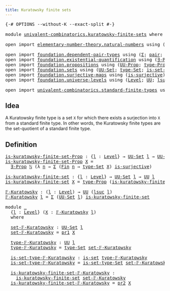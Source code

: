 ```yaml
---
title: Kuratowsky finite sets
---
```


<pre class="Agda"><a id="48" class="Symbol">{-#</a> <a id="52" class="Keyword">OPTIONS</a> <a id="60" class="Pragma">--without-K</a> <a id="72" class="Pragma">--exact-split</a> <a id="86" class="Symbol">#-}</a>

<a id="91" class="Keyword">module</a> <a id="98" href="univalent-combinatorics.kuratowsky-finite-sets.html" class="Module">univalent-combinatorics.kuratowsky-finite-sets</a> <a id="145" class="Keyword">where</a>

<a id="152" class="Keyword">open</a> <a id="157" class="Keyword">import</a> <a id="164" href="elementary-number-theory.natural-numbers.html" class="Module">elementary-number-theory.natural-numbers</a> <a id="205" class="Keyword">using</a> <a id="211" class="Symbol">(</a><a id="212" href="elementary-number-theory.natural-numbers.html#1548" class="Datatype">ℕ</a><a id="213" class="Symbol">)</a>

<a id="216" class="Keyword">open</a> <a id="221" class="Keyword">import</a> <a id="228" href="foundation.dependent-pair-types.html" class="Module">foundation.dependent-pair-types</a> <a id="260" class="Keyword">using</a> <a id="266" class="Symbol">(</a><a id="267" href="foundation-core.dependent-pair-types.html#515" class="Record">Σ</a><a id="268" class="Symbol">;</a> <a id="270" href="foundation-core.dependent-pair-types.html#588" class="InductiveConstructor">pair</a><a id="274" class="Symbol">;</a> <a id="276" href="foundation-core.dependent-pair-types.html#605" class="Field">pr1</a><a id="279" class="Symbol">;</a> <a id="281" href="foundation-core.dependent-pair-types.html#617" class="Field">pr2</a><a id="284" class="Symbol">)</a>
<a id="286" class="Keyword">open</a> <a id="291" class="Keyword">import</a> <a id="298" href="foundation.existential-quantification.html" class="Module">foundation.existential-quantification</a> <a id="336" class="Keyword">using</a> <a id="342" class="Symbol">(</a><a id="343" href="foundation.existential-quantification.html#1666" class="Function">∃-Prop</a><a id="349" class="Symbol">)</a>
<a id="351" class="Keyword">open</a> <a id="356" class="Keyword">import</a> <a id="363" href="foundation.propositions.html" class="Module">foundation.propositions</a> <a id="387" class="Keyword">using</a> <a id="393" class="Symbol">(</a><a id="394" href="foundation-core.propositions.html#1393" class="Function">UU-Prop</a><a id="401" class="Symbol">;</a> <a id="403" href="foundation-core.propositions.html#1495" class="Function">type-Prop</a><a id="412" class="Symbol">)</a>
<a id="414" class="Keyword">open</a> <a id="419" class="Keyword">import</a> <a id="426" href="foundation.sets.html" class="Module">foundation.sets</a> <a id="442" class="Keyword">using</a> <a id="448" class="Symbol">(</a><a id="449" href="foundation-core.sets.html#1190" class="Function">UU-Set</a><a id="455" class="Symbol">;</a> <a id="457" href="foundation-core.sets.html#1304" class="Function">type-Set</a><a id="465" class="Symbol">;</a> <a id="467" href="foundation-core.sets.html#1355" class="Function">is-set-type-Set</a><a id="482" class="Symbol">;</a> <a id="484" href="foundation-core.sets.html#1113" class="Function">is-set</a><a id="490" class="Symbol">)</a>
<a id="492" class="Keyword">open</a> <a id="497" class="Keyword">import</a> <a id="504" href="foundation.surjective-maps.html" class="Module">foundation.surjective-maps</a> <a id="531" class="Keyword">using</a> <a id="537" class="Symbol">(</a><a id="538" href="foundation.surjective-maps.html#3047" class="Function">is-surjective</a><a id="551" class="Symbol">)</a>
<a id="553" class="Keyword">open</a> <a id="558" class="Keyword">import</a> <a id="565" href="foundation.universe-levels.html" class="Module">foundation.universe-levels</a> <a id="592" class="Keyword">using</a> <a id="598" class="Symbol">(</a><a id="599" href="Agda.Primitive.html#597" class="Postulate">Level</a><a id="604" class="Symbol">;</a> <a id="606" href="foundation-core.universe-levels.html#235" class="Primitive">UU</a><a id="608" class="Symbol">;</a> <a id="610" href="Agda.Primitive.html#780" class="Primitive">lsuc</a><a id="614" class="Symbol">)</a>

<a id="617" class="Keyword">open</a> <a id="622" class="Keyword">import</a> <a id="629" href="univalent-combinatorics.standard-finite-types.html" class="Module">univalent-combinatorics.standard-finite-types</a> <a id="675" class="Keyword">using</a> <a id="681" class="Symbol">(</a><a id="682" href="univalent-combinatorics.standard-finite-types.html#2392" class="Function">Fin</a><a id="685" class="Symbol">)</a>
</pre>
## Idea

A Kuratowsky finite type is a set `X` for which there exists a surjection into `X` from a standard finite type. In other words, the Kuratowsky finite types are the set-quotient of a standard finite type.

## Definition

<pre class="Agda"><a id="is-kuratowsky-finite-set-Prop"></a><a id="929" href="univalent-combinatorics.kuratowsky-finite-sets.html#929" class="Function">is-kuratowsky-finite-set-Prop</a> <a id="959" class="Symbol">:</a> <a id="961" class="Symbol">{</a><a id="962" href="univalent-combinatorics.kuratowsky-finite-sets.html#962" class="Bound">l</a> <a id="964" class="Symbol">:</a> <a id="966" href="Agda.Primitive.html#597" class="Postulate">Level</a><a id="971" class="Symbol">}</a> <a id="973" class="Symbol">→</a> <a id="975" href="foundation-core.sets.html#1190" class="Function">UU-Set</a> <a id="982" href="univalent-combinatorics.kuratowsky-finite-sets.html#962" class="Bound">l</a> <a id="984" class="Symbol">→</a> <a id="986" href="foundation-core.propositions.html#1393" class="Function">UU-Prop</a> <a id="994" href="univalent-combinatorics.kuratowsky-finite-sets.html#962" class="Bound">l</a>
<a id="996" href="univalent-combinatorics.kuratowsky-finite-sets.html#929" class="Function">is-kuratowsky-finite-set-Prop</a> <a id="1026" href="univalent-combinatorics.kuratowsky-finite-sets.html#1026" class="Bound">X</a> <a id="1028" class="Symbol">=</a>
  <a id="1032" href="foundation.existential-quantification.html#1666" class="Function">∃-Prop</a> <a id="1039" href="elementary-number-theory.natural-numbers.html#1548" class="Datatype">ℕ</a> <a id="1041" class="Symbol">(λ</a> <a id="1044" href="univalent-combinatorics.kuratowsky-finite-sets.html#1044" class="Bound">n</a> <a id="1046" class="Symbol">→</a> <a id="1048" href="foundation-core.dependent-pair-types.html#515" class="Record">Σ</a> <a id="1050" class="Symbol">(</a><a id="1051" href="univalent-combinatorics.standard-finite-types.html#2392" class="Function">Fin</a> <a id="1055" href="univalent-combinatorics.kuratowsky-finite-sets.html#1044" class="Bound">n</a> <a id="1057" class="Symbol">→</a> <a id="1059" href="foundation-core.sets.html#1304" class="Function">type-Set</a> <a id="1068" href="univalent-combinatorics.kuratowsky-finite-sets.html#1026" class="Bound">X</a><a id="1069" class="Symbol">)</a> <a id="1071" href="foundation.surjective-maps.html#3047" class="Function">is-surjective</a><a id="1084" class="Symbol">)</a>

<a id="is-kuratowsky-finite-set"></a><a id="1087" href="univalent-combinatorics.kuratowsky-finite-sets.html#1087" class="Function">is-kuratowsky-finite-set</a> <a id="1112" class="Symbol">:</a> <a id="1114" class="Symbol">{</a><a id="1115" href="univalent-combinatorics.kuratowsky-finite-sets.html#1115" class="Bound">l</a> <a id="1117" class="Symbol">:</a> <a id="1119" href="Agda.Primitive.html#597" class="Postulate">Level</a><a id="1124" class="Symbol">}</a> <a id="1126" class="Symbol">→</a> <a id="1128" href="foundation-core.sets.html#1190" class="Function">UU-Set</a> <a id="1135" href="univalent-combinatorics.kuratowsky-finite-sets.html#1115" class="Bound">l</a> <a id="1137" class="Symbol">→</a> <a id="1139" href="foundation-core.universe-levels.html#235" class="Primitive">UU</a> <a id="1142" href="univalent-combinatorics.kuratowsky-finite-sets.html#1115" class="Bound">l</a>
<a id="1144" href="univalent-combinatorics.kuratowsky-finite-sets.html#1087" class="Function">is-kuratowsky-finite-set</a> <a id="1169" href="univalent-combinatorics.kuratowsky-finite-sets.html#1169" class="Bound">X</a> <a id="1171" class="Symbol">=</a> <a id="1173" href="foundation-core.propositions.html#1495" class="Function">type-Prop</a> <a id="1183" class="Symbol">(</a><a id="1184" href="univalent-combinatorics.kuratowsky-finite-sets.html#929" class="Function">is-kuratowsky-finite-set-Prop</a> <a id="1214" href="univalent-combinatorics.kuratowsky-finite-sets.html#1169" class="Bound">X</a><a id="1215" class="Symbol">)</a>

<a id="𝔽-Kuratowsky"></a><a id="1218" href="univalent-combinatorics.kuratowsky-finite-sets.html#1218" class="Function">𝔽-Kuratowsky</a> <a id="1231" class="Symbol">:</a> <a id="1233" class="Symbol">(</a><a id="1234" href="univalent-combinatorics.kuratowsky-finite-sets.html#1234" class="Bound">l</a> <a id="1236" class="Symbol">:</a> <a id="1238" href="Agda.Primitive.html#597" class="Postulate">Level</a><a id="1243" class="Symbol">)</a> <a id="1245" class="Symbol">→</a> <a id="1247" href="foundation-core.universe-levels.html#235" class="Primitive">UU</a> <a id="1250" class="Symbol">(</a><a id="1251" href="Agda.Primitive.html#780" class="Primitive">lsuc</a> <a id="1256" href="univalent-combinatorics.kuratowsky-finite-sets.html#1234" class="Bound">l</a><a id="1257" class="Symbol">)</a>
<a id="1259" href="univalent-combinatorics.kuratowsky-finite-sets.html#1218" class="Function">𝔽-Kuratowsky</a> <a id="1272" href="univalent-combinatorics.kuratowsky-finite-sets.html#1272" class="Bound">l</a> <a id="1274" class="Symbol">=</a> <a id="1276" href="foundation-core.dependent-pair-types.html#515" class="Record">Σ</a> <a id="1278" class="Symbol">(</a><a id="1279" href="foundation-core.sets.html#1190" class="Function">UU-Set</a> <a id="1286" href="univalent-combinatorics.kuratowsky-finite-sets.html#1272" class="Bound">l</a><a id="1287" class="Symbol">)</a> <a id="1289" href="univalent-combinatorics.kuratowsky-finite-sets.html#1087" class="Function">is-kuratowsky-finite-set</a>

<a id="1315" class="Keyword">module</a> <a id="1322" href="univalent-combinatorics.kuratowsky-finite-sets.html#1322" class="Module">_</a>
  <a id="1326" class="Symbol">{</a><a id="1327" href="univalent-combinatorics.kuratowsky-finite-sets.html#1327" class="Bound">l</a> <a id="1329" class="Symbol">:</a> <a id="1331" href="Agda.Primitive.html#597" class="Postulate">Level</a><a id="1336" class="Symbol">}</a> <a id="1338" class="Symbol">(</a><a id="1339" href="univalent-combinatorics.kuratowsky-finite-sets.html#1339" class="Bound">X</a> <a id="1341" class="Symbol">:</a> <a id="1343" href="univalent-combinatorics.kuratowsky-finite-sets.html#1218" class="Function">𝔽-Kuratowsky</a> <a id="1356" href="univalent-combinatorics.kuratowsky-finite-sets.html#1327" class="Bound">l</a><a id="1357" class="Symbol">)</a>
  <a id="1361" class="Keyword">where</a>

  <a id="1370" href="univalent-combinatorics.kuratowsky-finite-sets.html#1370" class="Function">set-𝔽-Kuratowsky</a> <a id="1387" class="Symbol">:</a> <a id="1389" href="foundation-core.sets.html#1190" class="Function">UU-Set</a> <a id="1396" href="univalent-combinatorics.kuratowsky-finite-sets.html#1327" class="Bound">l</a>
  <a id="1400" href="univalent-combinatorics.kuratowsky-finite-sets.html#1370" class="Function">set-𝔽-Kuratowsky</a> <a id="1417" class="Symbol">=</a> <a id="1419" href="foundation-core.dependent-pair-types.html#605" class="Field">pr1</a> <a id="1423" href="univalent-combinatorics.kuratowsky-finite-sets.html#1339" class="Bound">X</a>

  <a id="1428" href="univalent-combinatorics.kuratowsky-finite-sets.html#1428" class="Function">type-𝔽-Kuratowsky</a> <a id="1446" class="Symbol">:</a> <a id="1448" href="foundation-core.universe-levels.html#235" class="Primitive">UU</a> <a id="1451" href="univalent-combinatorics.kuratowsky-finite-sets.html#1327" class="Bound">l</a>
  <a id="1455" href="univalent-combinatorics.kuratowsky-finite-sets.html#1428" class="Function">type-𝔽-Kuratowsky</a> <a id="1473" class="Symbol">=</a> <a id="1475" href="foundation-core.sets.html#1304" class="Function">type-Set</a> <a id="1484" href="univalent-combinatorics.kuratowsky-finite-sets.html#1370" class="Function">set-𝔽-Kuratowsky</a>

  <a id="1504" href="univalent-combinatorics.kuratowsky-finite-sets.html#1504" class="Function">is-set-type-𝔽-Kuratowsky</a> <a id="1529" class="Symbol">:</a> <a id="1531" href="foundation-core.sets.html#1113" class="Function">is-set</a> <a id="1538" href="univalent-combinatorics.kuratowsky-finite-sets.html#1428" class="Function">type-𝔽-Kuratowsky</a>
  <a id="1558" href="univalent-combinatorics.kuratowsky-finite-sets.html#1504" class="Function">is-set-type-𝔽-Kuratowsky</a> <a id="1583" class="Symbol">=</a> <a id="1585" href="foundation-core.sets.html#1355" class="Function">is-set-type-Set</a> <a id="1601" href="univalent-combinatorics.kuratowsky-finite-sets.html#1370" class="Function">set-𝔽-Kuratowsky</a>

  <a id="1621" href="univalent-combinatorics.kuratowsky-finite-sets.html#1621" class="Function">is-kuratowsky-finite-set-𝔽-Kuratowsky</a> <a id="1659" class="Symbol">:</a>
    <a id="1665" href="univalent-combinatorics.kuratowsky-finite-sets.html#1087" class="Function">is-kuratowsky-finite-set</a> <a id="1690" href="univalent-combinatorics.kuratowsky-finite-sets.html#1370" class="Function">set-𝔽-Kuratowsky</a>
  <a id="1709" href="univalent-combinatorics.kuratowsky-finite-sets.html#1621" class="Function">is-kuratowsky-finite-set-𝔽-Kuratowsky</a> <a id="1747" class="Symbol">=</a> <a id="1749" href="foundation-core.dependent-pair-types.html#617" class="Field">pr2</a> <a id="1753" href="univalent-combinatorics.kuratowsky-finite-sets.html#1339" class="Bound">X</a>
</pre>